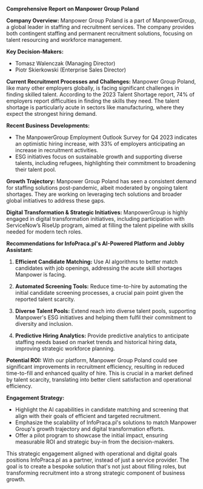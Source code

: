 **Comprehensive Report on Manpower Group Poland**

**Company Overview:**
Manpower Group Poland is a part of ManpowerGroup, a global leader in staffing and recruitment services. The company provides both contingent staffing and permanent recruitment solutions, focusing on talent resourcing and workforce management.

**Key Decision-Makers:**
- Tomasz Walenczak (Managing Director)
- Piotr Skierkowski (Enterprise Sales Director)

**Current Recruitment Processes and Challenges:**
Manpower Group Poland, like many other employers globally, is facing significant challenges in finding skilled talent. According to the 2023 Talent Shortage report, 74% of employers report difficulties in finding the skills they need. The talent shortage is particularly acute in sectors like manufacturing, where they expect the strongest hiring demand.

**Recent Business Developments:**
- The ManpowerGroup Employment Outlook Survey for Q4 2023 indicates an optimistic hiring increase, with 33% of employers anticipating an increase in recruitment activities.
- ESG initiatives focus on sustainable growth and supporting diverse talents, including refugees, highlighting their commitment to broadening their talent pool.

**Growth Trajectory:**
Manpower Group Poland has seen a consistent demand for staffing solutions post-pandemic, albeit moderated by ongoing talent shortages. They are working on leveraging tech solutions and broader global initiatives to address these gaps.

**Digital Transformation & Strategic Initiatives:**
ManpowerGroup is highly engaged in digital transformation initiatives, including participation with ServiceNow’s RiseUp program, aimed at filling the talent pipeline with skills needed for modern tech roles.

**Recommendations for InfoPraca.pl's AI-Powered Platform and Jobby Assistant:**

1. **Efficient Candidate Matching:** Use AI algorithms to better match candidates with job openings, addressing the acute skill shortages Manpower is facing.
  
2. **Automated Screening Tools:** Reduce time-to-hire by automating the initial candidate screening processes, a crucial pain point given the reported talent scarcity.

3. **Diverse Talent Pools:** Extend reach into diverse talent pools, supporting Manpower's ESG initiatives and helping them fulfil their commitment to diversity and inclusion.

4. **Predictive Hiring Analytics:** Provide predictive analytics to anticipate staffing needs based on market trends and historical hiring data, improving strategic workforce planning.

**Potential ROI:**
With our platform, Manpower Group Poland could see significant improvements in recruitment efficiency, resulting in reduced time-to-fill and enhanced quality of hire. This is crucial in a market defined by talent scarcity, translating into better client satisfaction and operational efficiency.

**Engagement Strategy:**
- Highlight the AI capabilities in candidate matching and screening that align with their goals of efficient and targeted recruitment.
- Emphasize the scalability of InfoPraca.pl's solutions to match Manpower Group's growth trajectory and digital transformation efforts.
- Offer a pilot program to showcase the initial impact, ensuring measurable ROI and strategic buy-in from the decision-makers.

This strategic engagement aligned with operational and digital goals positions InfoPraca.pl as a partner, instead of just a service provider. The goal is to create a bespoke solution that's not just about filling roles, but transforming recruitment into a strong strategic component of business growth.